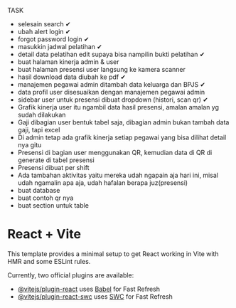 TASK

- selesain search ✔
- ubah alert login ✔
- forgot password login ✔
- masukkin jadwal pelatihan ✔
- detail data pelatihan edit supaya bisa nampilin bukti pelatihan ✔
- buat halaman kinerja admin & user
- buat halaman presensi user langsung ke kamera scanner
- hasil download data diubah ke pdf ✔
- manajemen pegawai admin ditambah data keluarga dan BPJS ✔
- data profil user disesuaikan dengan manajemen pegawai admin
- sidebar user untuk presensi dibuat dropdown (histori, scan qr) ✔
- Grafik kinerja user itu ngambil data hasil presensi, amalan amalan yg sudah dilakukan
- Gaji dibagian user bentuk tabel saja, dibagian admin bukan tambah data gaji, tapi excel
- Di admin tetap ada grafik kinerja setiap pegawai yang bisa dilihat detail nya gitu
- Presensi di bagian user menggunakan QR, kemudian data di QR di generate di tabel presensi
- Presensi dibuat per shift
- Ada tambahan aktivitas yaitu mereka udah ngapain aja hari ini, misal udah ngamalin apa aja, udah hafalan berapa juz(presensi)
- buat database
- buat contoh qr nya
- buat section untuk table



# React + Vite

This template provides a minimal setup to get React working in Vite with HMR and some ESLint rules.

Currently, two official plugins are available:

- [@vitejs/plugin-react](https://github.com/vitejs/vite-plugin-react/blob/main/packages/plugin-react/README.md) uses [Babel](https://babeljs.io/) for Fast Refresh
- [@vitejs/plugin-react-swc](https://github.com/vitejs/vite-plugin-react-swc) uses [SWC](https://swc.rs/) for Fast Refresh
